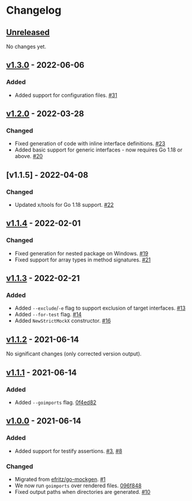 # Changelog

## [Unreleased]

No changes yet.

## [v1.3.0] - 2022-06-06

### Added

- Added support for configuration files. [#31](https://github.com/derision-test/go-mockgen/pull/31)

## [v1.2.0] - 2022-03-28

### Changed

- Fixed generation of code with inline interface definitions. [#23](https://github.com/derision-test/go-mockgen/pull/23)
- Added basic support for generic interfaces - now requires Go 1.18 or above. [#20](https://github.com/derision-test/go-mockgen/pull/20)

## [v1.1.5] - 2022-04-08

### Changed

- Updated x/tools for Go 1.18 support. [#22](https://github.com/derision-test/go-mockgen/pull/22)

## [v1.1.4] - 2022-02-01

### Changed

- Fixed generation for nested package on Windows. [#19](https://github.com/derision-test/go-mockgen/pull/19)
- Fixed support for array types in method signatures. [#21](https://github.com/derision-test/go-mockgen/pull/21)

## [v1.1.3] - 2022-02-21

### Added

- Added `--exclude`/`-e` flag to support exclusion of target interfaces. [#13](https://github.com/derision-test/go-mockgen/pull/13)
- Added `--for-test` flag. [#14](https://github.com/derision-test/go-mockgen/pull/14)
- Added `NewStrictMockX` constructor. [#16](https://github.com/derision-test/go-mockgen/pull/16)

## [v1.1.2] - 2021-06-14

No significant changes (only corrected version output).

## [v1.1.1] - 2021-06-14

### Added

- Added `--goimports` flag. [0f4ed82](https://github.com/derision-test/go-mockgen/commit/0f4ed82247eff5446b885c3ea48f48b870a9ee4a)

## [v1.0.0] - 2021-06-14

### Added

- Added support for testify assertions. [#3](https://github.com/derision-test/go-mockgen/pull/3), [#8](https://github.com/derision-test/go-mockgen/pull/8)

### Changed

- Migrated from [efritz/go-mockgen](https://github.com/efritz/go-mockgen). [#1](https://github.com/derision-test/go-mockgen/pull/1)
- We now run `goimports` over rendered files. [096f848](https://github.com/derision-test/go-mockgen/commit/096f848333579e185c8018ff2d17688e4b5f6f27)
- Fixed output paths when directories are generated. [#10](https://github.com/derision-test/go-mockgen/pull/10)

[Unreleased]: https://github.com/derision-test/go-mockgen/compare/v1.2.0...HEAD
[v1.0.0]: https://github.com/derision-test/go-mockgen/releases/tag/v1.0.0
[v1.1.1]: https://github.com/derision-test/go-mockgen/compare/v1.0.0...v1.1.1
[v1.1.2]: https://github.com/derision-test/go-mockgen/compare/v1.1.1...v1.1.2
[v1.1.3]: https://github.com/derision-test/go-mockgen/compare/v1.1.2...v1.1.3
[v1.1.4]: https://github.com/derision-test/go-mockgen/compare/v1.1.3...v1.1.4
[v1.2.0]: https://github.com/derision-test/go-mockgen/compare/v1.1.4...v1.2.0
[v1.3.0]: https://github.com/derision-test/go-mockgen/compare/v1.2.0...v1.3.0
